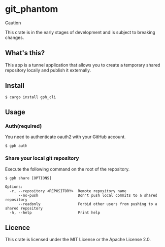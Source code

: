 # git_phantom

> [!CAUTION]
> This crate is in the early stages of development and is subject to breaking changes.

## What's this?

This app is a tunnel application that allows you to create a temporary shared repository locally and publish it
externally.

## Install

```shell
$ cargo install gph_cli
```

## Usage

### Auth(required)

You need to authenticate oauth2 with your GitHub account.

```shell
$ gph auth
```

### Share your local git repository

Execute the following command on the root of the repository.

```shell
$ gph share [OPTIONS]

Options:
  -r, --repository <REPOSITORY>  Remote repository name
      --no-push                  Don't push local commits to a shared repository
      --readonly                 Forbid other users from pushing to a shared repository
  -h, --help                     Print help
```

## Licence

This crate is licensed under the MIT License or the Apache License 2.0.
